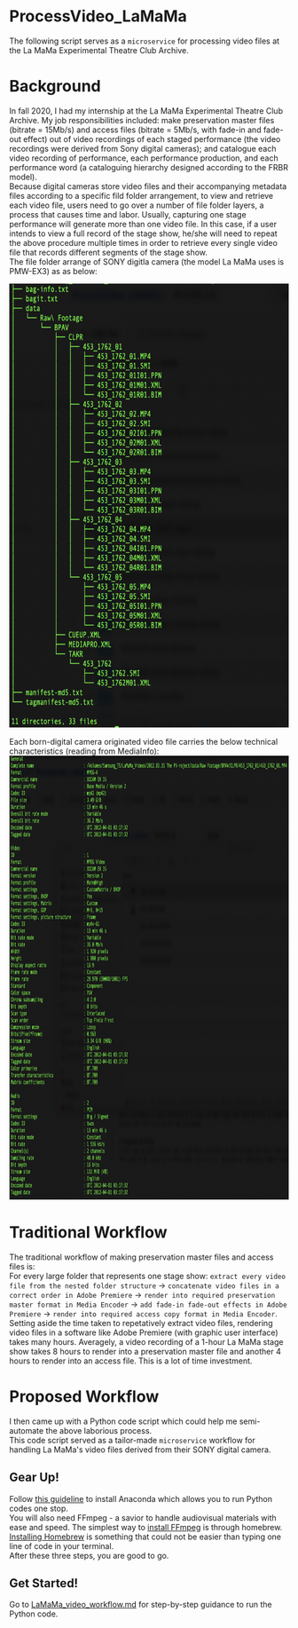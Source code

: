 # ProcessVideo_LaMaMa
The following script serves as a `microservice` for processing video files at the La MaMa Experimental Theatre Club Archive.  

# Background
In fall 2020, I had my internship at the La MaMa Experimental Theatre Club Archive. My job responsibilities included: make preservation master files (bitrate = 15Mb/s) and access files (bitrate = 5Mb/s, with fade-in and fade-out effect) out of video recordings of each staged performance (the video recordings were derived from Sony digital cameras); and catalogue each video recording of performance, each performance production, and each performance word (a cataloguing hierarchy designed according to the FRBR model).  
Because digital cameras store video files and their accompanying metadata files according to a specific fild folder arrangement, to view and retrieve each video file, users need to go over a number of file folder layers, a process that causes time and labor. Usually, capturing one stage performance will generate more than one video file. In this case, if a user intends to view a full record of the stage show, he/she will need to repeat the above procedure multiple times in order to retrieve every single video file that records different segments of the stage show.   
The file folder arrange of SONY digitla camera (the model La MaMa uses is PMW-EX3) as as below:  
 
<img src="tree.png" width="680" height="800" /> 

Each born-digital camera originated video file carries the below technical characteristics (reading from MediaInfo):  
<img src="mediainfo.png" width="1000" height="800" /> 


# Traditional Workflow
The traditional workflow of making preservation master files and access files is:  
For every large folder that represents one stage show: `extract every video file from the nested folder structure` -> `concatenate video files in a correct order in Adobe Premiere` -> `render into required preservation master format in Media Encoder` -> `add fade-in fade-out effects in Adobe Premiere` -> `render into required access copy format in Media Encoder`.  
Setting aside the time taken to repetatively extract video files, rendering video files in a software like Adobe Premiere (with graphic user interface) takes many hours. Averagely, a video recording of a 1-hour La MaMa stage show takes 8 hours to render into a preservation master file and another 4 hours to render into an access file. This is a lot of time investment.  

# Proposed Workflow
I then came up with a Python code script which could help me semi-automate the above laborious process.  
This code script served as a tailor-made `microservice` workflow for handling La MaMa's video files derived from their SONY digital camera.  

## Gear Up!
Follow [this guideline](https://amiaopensource.github.io/av-python-carpentry/setup.html) to install Anaconda which allows you to run Python codes one stop.  
You will also need FFmpeg - a savior to handle audiovisual materials with ease and speed. The simplest way to [install FFmpeg](https://github.com/fluent-ffmpeg/node-fluent-ffmpeg/wiki/Installing-ffmpeg-on-Mac-OS-X) is through homebrew.  
[Installing Homebrew](https://brew.sh) is something that could not be easier than typing one line of code in your terminal.  
After these three steps, you are good to go.

## Get Started!
Go to [LaMaMa_video_workflow.md](Lamama_video_workflow.md) for step-by-step guidance to run the Python code.
